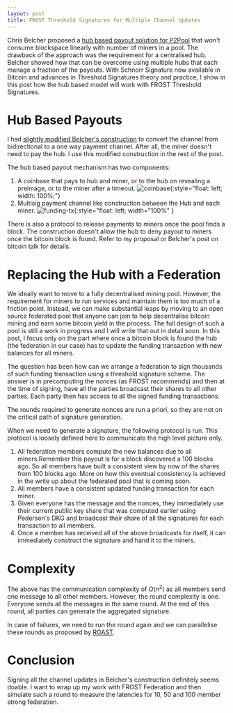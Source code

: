 ```yaml
---
layout: post
title: FROST Threshold Signatures for Multiple Channel Updates
---
```


Chris Belcher proposed a [hub based payout solution for
P2Pool](https://bitcointalk.org/index.php?topic=2135429.0) that won't
consume blockspace linearly with number of miners in a pool. The
drawback of the approach was the requirement for a centralised
hub. Belcher showed how that can be overcome using multiple hubs that
each manage a fraction of the payouts. With Schnorr Signature now
available in Bitcoin and advances in Threshold Signatures theory and
practice, I show in this post how the hub based model will work with
FROST Threshold Signatures.

# Hub Based Payouts

I had [slightly modified Belcher's
construction](https://github.com/pool2win/blog-and-docs/blob/badb88046eef875867ed7084904bc378c6ccf073/proposal/proposal.pdf)
to convert the channel from bidirectional to a one way payment
channel. After all, the miner doesn't need to pay the hub. I use this
modified construction in the rest of the post.

The hub based payout mechanism has two components:

1. A coinbase that pays to hub and miner, or to the hub on revealing a
preimage, or to the miner after a timeout.
![coinbase]({{site.baseurl}}/assets/coinbase.png){:style="float: left; width: 100%;"}
2. Multisig payment channel like construction between the Hub and each miner.
![funding-tx]({{site.baseurl}}/assets/funding-tx.png){:style="float: left; width="100%" }

There is also a protocol to release payments to miners once the pool
finds a block. The construction doesn't allow the hub to deny payout
to miners once the bitcoin block is found. Refer to my proposal or
Belcher's post on bitcoin talk for details.

# Replacing the Hub with a Federation

We ideally want to move to a fully decentralised mining pool. However,
the requirement for miners to run services and maintain them is too
much of a friction point. Instead, we can make substantial leaps by
moving to an open source federated pool that anyone can join to help
decentralise bitcoin mining and earn some bitcoin yield in the
process. The full design of such a pool is still a work in progress
and I will write that out in detail soon. In this post, I focus only
on the part where once a bitcoin block is found the hub (the
federation in our case) has to update the funding transaction with new
balances for all miners.

The question has been how can we arrange a federation to sign
thousands of such funding transaction using a threshold signature
scheme. The answer is in precomputing the nonces (as FROST recommends)
and then at the time of signing, have all the parties broadcast their
shares to all other parties. Each party then has access to all the
signed funding transactions.

The rounds required to generate nonces are run a priori, so they are
not on the critical path of signature generation.

When we need to generate a signature, the following protocol is
run. This protocol is loosely defined here to communicate the high
level picture only.

1. All federation members compute the new balances due to all
   miners.Remember this payout is for a block discovered a 100
   blocks ago. So all members have built a consistent view by now of
   the shares from 100 blocks ago. More on how this eventual
   consistency is achieved in the write up about the federated pool
   that is coming soon.
2. All members have a consistent updated funding transaction for each
   miner.
3. Given everyone has the message and the nonces, they immediately use
   their current public key share that was computed earlier using
   Pedersen's DKG and broadcast their share of all the signatures for each
   transaction to all members.
4. Once a member has received all of the above broadcasts for itself,
   it can immediately construct the signature and hand it to the
   miners.

# Complexity

The above has the communication complexity of $O(n^2)$ as all members
send one message to all other members. However, the round complexity
is one. Everyone sends all the messages in the same round. At the end
of this round, all parties can generate the aggregated signature.

In case of failures, we need to run the round again and we can
parallelise these rounds as proposed by
[ROAST](https://eprint.iacr.org/2022/550.pdf).

# Conclusion

Signing all the channel updates in Belcher's construction definitely
seems doable. I want to wrap up my work with FROST Federation and then
simulate such a round to measure the latencies for 10, 50 and 100
member strong federation.
